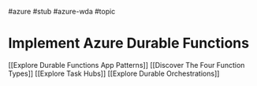 #azure #stub #azure-wda #topic

# Implement Azure Durable Functions
[[Explore Durable Functions App Patterns]]
[[Discover The Four Function Types]]
[[Explore Task Hubs]]
[[Explore Durable Orchestrations]]